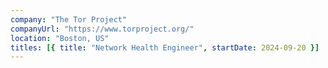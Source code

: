 ```yaml
---
company: "The Tor Project"
companyUrl: "https://www.torproject.org/"
location: "Boston, US"
titles: [{ title: "Network Health Engineer", startDate: 2024-09-20 }]
---
```

